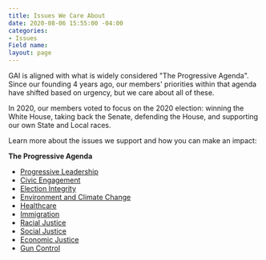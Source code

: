 ```yaml
---
title: Issues We Care About
date: 2020-08-06 15:55:00 -04:00
categories:
- Issues
Field name: 
layout: page
---
```


GAI is aligned with what is widely considered "The Progressive Agenda". Since our founding 4 years ago, our members' priorities within that agenda have shifted based on urgency, but we care about all of these. 

In 2020, our members voted to focus on the 2020 election: winning the White House, taking back the Senate, defending the House, and supporting our own State and Local races.

Learn more about the issues we support and how you can make an impact:

**The Progressive Agenda**
* [Progressive Leadership](http://indivisibleandoverma.com/successes/progressive-leadership.html)
* [Civic Engagement](http://indivisibleandoverma.com/successes/civic-engagement.html)
* [Election Integrity](http://indivisibleandoverma.com/successes/election-integrity.html)
* [Environment and Climate Change](http://indivisibleandoverma.com/successes/environment.html)
* [Healthcare](http://indivisibleandoverma.com/successes/healthcare.html)
* [Immigration](http://indivisibleandoverma.com/successes/immigration.html)
* [Racial Justice](http://indivisibleandoverma.com/issues/racial-justice.html)
* [Social Justice](http://indivisibleandoverma.com/issues/social-justice.html)
* [Economic Justice](http://indivisibleandoverma.com/issues/economic-justice.html)
* [Gun Control](http://indivisibleandoverma.com/issues/gun-control.html)
